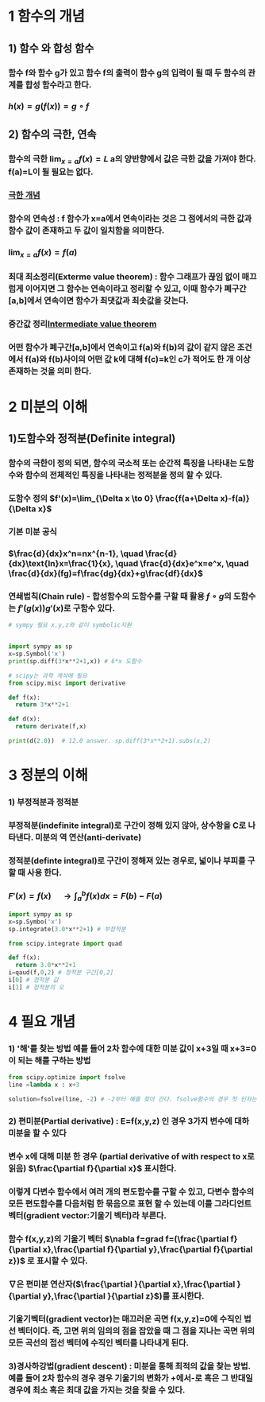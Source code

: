 # 1 함수의 개념
## 1) 함수 와 합성 함수
### 함수 f와 함수 g가 있고 함수 f의 출력이 함수 g의 입력이 될 때 두 함수의 관계를 합성 함수라고 한다.
### $h(x)=g(f(x))=g\circ f$ 

## 2) 함수의 극한, 연속
### 함수의 극한 $\lim_{x = a} f(x)=L$ a의 양반향에서 값은 극한 값을 가져야 한다. f(a)=L이 될 필요는 없다.
### [극한 개념](https://ko.khanacademy.org/math/precalculus/x9e81a4f98389efdf:limits-and-continuity/x9e81a4f98389efdf:defining-limits-and-using-limit-notation/a/limits-intro)

### 함수의 연속성 : f 함수가 x=a에서 연속이라는 것은 그 점에서의 극한 값과 함수 값이 존재하고 두 값이 일치함을 의미한다.  
### $\lim_{x = a} f(x)=f(a)$

### 최대 최소정리(Exterme value theorem) : 함수 그래프가 끊임 없이 매끄럽게 이어지면 그 함수는 연속이라고 정리할 수 있고, 이때 함수가 폐구간[a,b]에서 연속이면 함수가 최댓값과 최솟값을 갖는다.  

### 중간값 정리[Intermediate value theorem](https://ko.khanacademy.org/math/precalculus/x9e81a4f98389efdf:limits-and-continuity/x9e81a4f98389efdf:working-with-the-intermediate-value-theorem/v/intermediate-value-theorem-example)  
### 어떤 함수가 폐구간[a,b]에서 연속이고 f(a)와 f(b)의 값이 같지 않은 조건에서 f(a)와 f(b)사이의 어떤 값 k에 대해 f(c)=k인 c가 적어도 한 개 이상 존재하는 것을 의미 한다.

# 2 미분의 이해
## 1)도함수와 정적분(Definite integral)
### 함수의 극한이 정의 되면, 함수의 국소적 또는 순간적 특징을 나타내는 도함수와 함수의 전체적인 특징을 나타내는 정적분을 정의 할 수 있다.  
### 도함수 정의 $f'(x)=\lim_{\Delta x \to 0} \frac{f(a+\Delta x)-f(a)}{\Delta x}$  
### 기본 미분 공식  
### $\frac{d}{dx}x^n=nx^{n-1}, \quad \frac{d}{dx}\text{ln}x=\frac{1}{x}, \quad \frac{d}{dx}e^x=e^x, \quad \frac{d}{dx}(fg)=f\frac{dg}{dx}+g\frac{df}{dx}$  
### 연쇄법칙(Chain rule) - 합성함수의 도함수를 구할 때 활용 $f\circ g$의 도함수는 $f'(g(x))g'(x)$로 구함수 있다.

```python
# sympy 필요 x,y,z와 같이 symbolic지원


import sympy as sp
x=sp.Symbol('x')
print(sp.diff(3*x**2+1,x)) # 6*x 도함수

# scipy는 과학 계삭에 필요
from scipy.misc import derivative

def f(x):
  return 3*x**2+1

def d(x):
  return derivate(f,x)

print(d(2.0))  # 12.0 answer. sp.diff(3*x**2+1).subs(x,2)

```
# 3 정분의 이해
### 1) 부정적분과 정적분  
### 부정적분(indefinite integral)로 구간이 정해 있지 않아, 상수항을 C로 나타낸다. 미분의 역 연산(anti-derivate)  
### 정적분(definte integral)로 구간이 정해져 있는 경우로, 넓이나 부피를 구할 때 사용 한다.
### $F'(x)=f(x) \quad \longrightarrow \int_{a}^{b}f(x)dx =F(b)-F(a)$
```python
import sympy as sp
x=sp.Symbo('x')
sp.integrate(3.0*x**2+1) # 부정적분

from scipy.integrate import quad

def f(x):
  return 3.0*x**2+1
i=qaud(f,0,2) # 정적분 구간[0,2]
i[0] # 정적분 값
i[1] # 정적분의 오
```
# 4 필요 개념
### 1) '해'를 찾는 방법 예를 들어 2차 함수에 대한 미분 값이 x+3일 때 x+3=0이 되는 해를 구하는 방법
``` python
from scipy.optimize import fsolve
line =lambda x : x+3

solution=fsolve(line, -2) # -2부터 해를 찾아 간다. fsolve함수의 경우 첫 인자는 수식, 두 번째 인자는 초기 시작 조건
```
### 2) 편미분(Partial derivative) : E=f(x,y,z) 인 경우 3가지 변수에 대하 미분을 할 수 있다  
### 변수 x에 대해 미분 한 경우 (partial derivative of with respect to x로 읽음) $\frac{\partial f}{\partial x}$ 표시한다.
### 이렇게 다변수 함수에서 여러 개의 편도함수를 구할 수 있고, 다변수 함수의 모든 편도함수를 다음처럼 한 묶음으로 표현 할 수 있는데 이를 그라디언트벡터(gradient vector:기울기 벡터)라 부른다.  
### 함수 f(x,y,z)의 기울기 벡터 $\nabla f=grad f=(\frac{\partial f}{\partial x},\frac{\partial f}{\partial y},\frac{\partial f}{\partial z})$ 로 표시할 수 있다.  
### $\nabla$은 편미분 연산자($\frac{\partial }{\partial x},\frac{\partial }{\partial y},\frac{\partial }{\partial z}$)를 표시한다.  
### 기울기벡터(gradient vector)는 매끄러운 곡면 f(x,y,z)=0에 수직인 법선 벡터이다. 즉, 고면 위의 임의의 점을 잡았을 때 그 점을 지나는 곡면 위의 모든 곡선의 접선 벡터에 수직인 벡터를 나타내게 된다.

### 3)경사하강법(gradient descent) : 미분을 통해 최적의 값을 찾는 방법. 예를 들어 2차 함수의 경우 경우 기울기의 변화가 +에서-로 혹은 그 반대일 경우에 최소 혹은 최대 값을 가지는 것을 찾을 수 있다.
